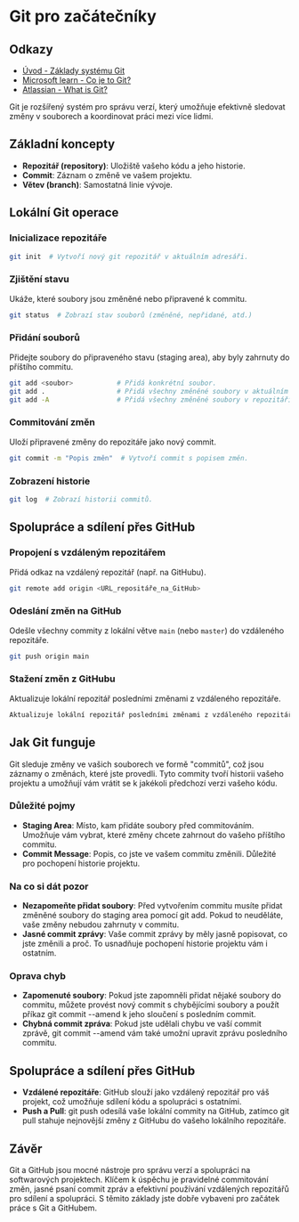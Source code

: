 # Git pro začátečníky

## Odkazy

- [Úvod - Základy systému Git](https://git-scm.com/book/cs/v2/%C3%9Avod-Z%C3%A1klady-syst%C3%A9mu-Git)
- [Microsoft learn - Co je to Git?](https://learn.microsoft.com/cs-cz/devops/develop/git/what-is-git)
- [Atlassian - What is Git?](https://www.atlassian.com/git/tutorials/what-is-git)

Git je rozšířený systém pro správu verzí, který umožňuje efektivně sledovat změny v souborech a koordinovat práci mezi více lidmi.

## Základní koncepty

- **Repozitář (repository)**: Uložiště vašeho kódu a jeho historie.
- **Commit**: Záznam o změně ve vašem projektu.
- **Větev (branch)**: Samostatná linie vývoje.

## Lokální Git operace

### Inicializace repozitáře

```bash
git init  # Vytvoří nový git repozitář v aktuálním adresáři.
```

### Zjištění stavu

Ukáže, které soubory jsou změněné nebo připravené k commitu.

```bash
git status  # Zobrazí stav souborů (změněné, nepřidané, atd.)
```

### Přidání souborů

Přidejte soubory do připraveného stavu (staging area), aby byly zahrnuty do příštího commitu.

```bash
git add <soubor>           # Přidá konkrétní soubor.
git add .                  # Přidá všechny změněné soubory v aktuálním adresáři.
git add -A                 # Přidá všechny změněné soubory v repozitáři.
```

### Commitování změn

Uloží připravené změny do repozitáře jako nový commit.

```bash
git commit -m "Popis změn"  # Vytvoří commit s popisem změn.
```

### Zobrazení historie

```bash
git log  # Zobrazí historii commitů.
```

## Spolupráce a sdílení přes GitHub

### Propojení s vzdáleným repozitářem

Přidá odkaz na vzdálený repozitář (např. na GitHubu).

```bash
git remote add origin <URL_repositáře_na_GitHub>
```

### Odeslání změn na GitHub

Odešle všechny commity z lokální větve `main` (nebo `master`) do vzdáleného repozitáře.

```bash
git push origin main
```

### Stažení změn z GitHubu

Aktualizuje lokální repozitář posledními změnami z vzdáleného repozitáře.

```bash
Aktualizuje lokální repozitář posledními změnami z vzdáleného repozitáře.
```

## Jak Git funguje

Git sleduje změny ve vašich souborech ve formě "commitů", což jsou záznamy o změnách, které jste provedli. Tyto commity tvoří historii vašeho projektu a umožňují vám vrátit se k jakékoli předchozí verzi vašeho kódu.

### Důležité pojmy

- **Staging Area**: Místo, kam přidáte soubory před commitováním. Umožňuje vám vybrat, které změny chcete zahrnout do vašeho příštího commitu.
- **Commit Message**: Popis, co jste ve vašem commitu změnili. Důležité pro pochopení historie projektu.

### Na co si dát pozor

- **Nezapomeňte přidat soubory**: Před vytvořením commitu musíte přidat změněné soubory do staging area pomocí git add. Pokud to neuděláte, vaše změny nebudou zahrnuty v commitu.
- **Jasné commit zprávy**: Vaše commit zprávy by měly jasně popisovat, co jste změnili a proč. To usnadňuje pochopení historie projektu vám i ostatním.

### Oprava chyb

- **Zapomenuté soubory**: Pokud jste zapomněli přidat nějaké soubory do commitu, můžete provést nový commit s chybějícími soubory a použít příkaz git commit --amend k jeho sloučení s posledním commit.
- **Chybná commit zpráva**: Pokud jste udělali chybu ve vaší commit zprávě, git commit --amend vám také umožní upravit zprávu posledního commitu.

## Spolupráce a sdílení přes GitHub

- **Vzdálené repozitáře**: GitHub slouží jako vzdálený repozitář pro váš projekt, což umožňuje sdílení kódu a spolupráci s ostatními.
- **Push a Pull**: git push odesílá vaše lokální commity na GitHub, zatímco git pull stahuje nejnovější změny z GitHubu do vašeho lokálního repozitáře.

## Závěr

Git a GitHub jsou mocné nástroje pro správu verzí a spolupráci na softwarových projektech. Klíčem k úspěchu je pravidelné commitování změn, jasné psaní commit zpráv a efektivní používání vzdálených repozitářů pro sdílení a spolupráci. S těmito základy jste dobře vybaveni pro začátek práce s Git a GitHubem.

